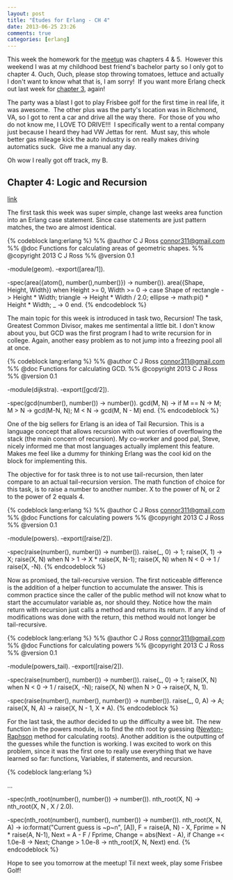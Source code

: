 ```yaml
---
layout: post
title: "Études for Erlang - CH 4"
date: 2013-06-25 23:26
comments: true
categories: [erlang]
---
```

This week the homework for the <a href="http://www.meetup.com/Erlang-NYC/events/123394132/" target="_blank">meetup</a> was chapters 4 &amp; 5.  However this weekend I was at my childhood best friend's bachelor party so I only got to chapter 4. Ouch, Ouch, please stop throwing tomatoes, lettuce and actually I don't want to know what that is, I am sorry!  If you want more Erlang check out last week for [chapter 3](/2013/06/16/etudes-for-erlang-ch-3/), again!

The party was a blast I got to play Frisbee golf for the first time in real life, it was awesome.  The other plus was the party's location was in Richmond, VA, so I got to rent a car and drive all the way there.  For those of you who do not know me, I LOVE TO DRIVE!!!  I specifically went to a rental company just because I heard they had VW Jettas for rent.  Must say, this whole better gas mileage kick the auto industry is on really makes driving automatics suck.  Give me a manual any day.

Oh wow I really got off track, my B.<!--more-->
<h2>Chapter 4: Logic and Recursion</h2>
<a href="http://chimera.labs.oreilly.com/books/1234000000726/ch04.html" target="_blank">link</a>

The first task this week was super simple, change last weeks area function into an Erlang case statement.  Since case statements are just pattern matches, the two are almost identical.

{% codeblock lang:erlang %}
%% @author C J Ross <connor311@gmail.com>
%% @doc Functions for calculating areas of geometric shapes.
%% @copyright 2013 C J Ross
%% @version 0.1

-module(geom).
-export([area/1]).

-spec(area({atom(), number(),number()}) -> number()).
area({Shape, Height, Width}) when Height >= 0, Width >= 0 ->
	case Shape of
		rectangle  ->
			Height * Width;
		triangle ->
			Height * Width / 2.0;
		ellipse ->
			math:pi() * Height * Width;
		_ ->
			0
	end.
{% endcodeblock %}

The main topic for this week is introduced in task two, Recursion!  The task, Greatest Common Divisor, makes me sentimental a little bit. I don't know about you, but GCD was the first program I had to write recursion for in college.  Again, another easy problem as to not jump into a freezing pool all at once.

{% codeblock lang:erlang %}
%% @author C J Ross <connor311@gmail.com>
%% @doc Functions for calculating GCD.
%% @copyright 2013 C J Ross
%% @version 0.1

-module(dijkstra).
-export([gcd/2]).

-spec(gcd(number(), number()) -> number()).
gcd(M, N) ->
	if M == N -> M;
	   M > N -> gcd(M-N, N);
	   M < N -> gcd(M, N - M)
	end.
{% endcodeblock %}

One of the big sellers for Erlang is an idea of Tail Recursion. This is a language concept that allows recursion with out worries of overflowing the stack (the main concern of recursion).  My co-worker and good pal, Steve, nicely informed me that most languages actually implement this feature.  Makes me feel like a dummy for thinking Erlang was the cool kid on the block for implementing this.  


The objective for for task three is to not use tail-recursion, then later compare to an actual tail-recursion version. The math function of choice for this task, is to raise a number to another number. X to the power of N, or 2 to the power of 2 equals 4.

{% codeblock lang:erlang %}
%% @author C J Ross <connor311@gmail.com>
%% @doc Functions for calculating powers
%% @copyright 2013 C J Ross
%% @version 0.1

-module(powers).
-export([raise/2]).

-spec(raise(number(), number()) -> number()).
raise(_, 0) ->
	1;
raise(X, 1) ->
	X;
raise(X, N) when N > 1 ->
	X * raise(X, N-1);
raise(X, N) when N < 0 ->
	1 / raise(X, -N).
{% endcodeblock %}

Now as promised, the tail-recursive version.  The first noticeable difference is the addition of a helper function to accumulate the answer. This is common practice since the caller of the public method will not know what to start the accumulator variable as, nor should they.  Notice how the main return with recursion just calls a method and returns its return.  If any kind of modifications was done with the return, this method would not longer be tail-recursive.

{% codeblock lang:erlang %}
%% @author C J Ross <connor311@gmail.com>
%% @doc Functions for calculating powers
%% @copyright 2013 C J Ross
%% @version 0.1

-module(powers_tail).
-export([raise/2]).

-spec(raise(number(), number()) -> number()).
raise(_, 0) ->
	1;
raise(X, N) when N < 0 ->
	1 / raise(X, -N);
raise(X, N) when N > 0 ->
	raise(X, N, 1).

-spec(raise(number(), number(), number()) -> number()).
raise(_, 0, A) ->
	A;
raise(X, N, A) ->
	raise(X, N - 1, X * A).
{% endcodeblock %}

For the last task, the author decided to up the difficulty a wee bit.  The new function in the powers module, is to find the nth root by guessing (<a href="http://en.wikipedia.org/wiki/Newton%27s_method" target="_blank">Newton-Raphson</a> method for calculating roots).  Another addition is the outputting of the guesses while the function is working.  I was excited to work on this problem, since it was the first one to really use everything that we have learned so far: functions, Variables, if statements, and recursion.

{% codeblock lang:erlang %}

...

-spec(nth_root(number(), number()) -> number()).
nth_root(X, N) ->
	nth_root(X, N , X / 2.0).

-spec(nth_root(number(), number(), number()) -> number()).
nth_root(X, N, A) ->
	io:format("Current guess is ~p~n", [A]),
	F = raise(A, N) - X,
	Fprime = N * raise(A, N-1),
	Next = A - F / Fprime,
	Change = abs(Next - A),
	if Change =< 1.0e-8 -> Next;
	   Change > 1.0e-8 -> nth_root(X, N, Next)
    end.
{% endcodeblock %}

Hope to see you tomorrow at the meetup!  Til next week, play some Frisbee Golf!